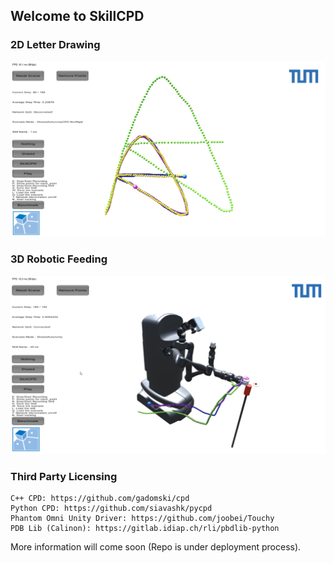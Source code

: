 ## Welcome to SkillCPD 

### 2D Letter Drawing
![Alt text](sample2.png?raw=true "Title")

### 3D Robotic Feeding
![Alt text](sample3.png?raw=true "Title")

### Third Party Licensing
```
C++ CPD: https://github.com/gadomski/cpd
Python CPD: https://github.com/siavashk/pycpd
Phantom Omni Unity Driver: https://github.com/joobei/Touchy
PDB Lib (Calinon): https://gitlab.idiap.ch/rli/pbdlib-python
```
More information will come soon (Repo is under deployment process).
